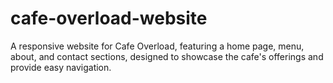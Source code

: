 # cafe-overload-website
A responsive website for Cafe Overload, featuring a home page, menu, about, and contact sections, designed to showcase the cafe's offerings and provide easy navigation.
